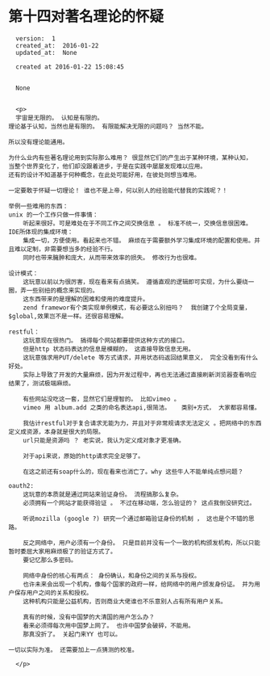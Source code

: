 
  # 第十四对著名理论的怀疑

      version:  1
      created_at:  2016-01-22
      updated_at:  None

      created at 2016-01-22 15:08:45 


      None


      <p>
      宇宙是无限的。 认知是有限的。 
	理论基于认知，当然也是有限的。 有限能解决无限的问题吗？ 当然不能。

	所以没有理论能通用。

	为什么业内有些著名理论用到实际那么难用？ 很显然它们的产生出于某种环境，某种认知，
	当整个世界变化了，他们却没跟着进步，于是在实践中屡屡发现难以应用。
	还有的设计不知道基于何种概念，在此处可能好用，在彼处则想当难用。

	一定要敢于怀疑一切理论！ 谁也不是上帝，何以别人的经验能代替我的实践呢？！

	举例一些难用的东西：
	unix 的一个工作只做一件事情： 
		听起来很好。可是难处在于不同工作之间交换信息 。 标准不统一，交换信息很困难。
	IDE所体现的集成环境：
		集成一切，方便使用。看起来也不错。 麻烦在于需要额外学习集成环境的配置和使用。并且难以定制，非需要想当多的经验不行。
		同时也带来臃肿和庞大，从而带来效率的损失。 修改行为也很难。

	设计模式：
		这玩意以前以为很厉害，现在看来有点搞笑。 遵循直观的逻辑即可实现，为什么要绕一圈，弄一些别扭的概念来实现的。
		这东西带来的是理解的困难和使用的难度提升。
		zend framewor有个类实现单例模式，有必要这么别扭吗？  我创建了个全局变量， $global,效果岂不是一样。还很容易理解。

	restful：
		这玩意现在很热门。 搞得每个网站都要提供这种方式的接口。 
		但是http 状态码表达的信息是模糊的， 这直接导致信息无用。
		这玩意强求用PUT/delete 等方式请求，并用状态码返回结果意义， 完全没看到有什么好处。
		实际上导致了开发的大量麻烦，因为开发过程中，再也无法通过直接刷新浏览器查看响应结果了，测试极端麻烦。

		有些网站没吃这一套，显然它们是理智的。 比如vimeo 。 
		vimeo 用 album.add 之类的命名表达api,很简洁。   类别+方式， 大家都容易懂。

		我估计restful对于复合请求无能为力，并且对于非常规请求无法定义 。把网络中的东西定义成资源，本身就是很大的局限。
		url只能是资源吗 ？ 老实说，我认为定义成对象才更准确。

		对于api来说，原始的http请求完全足够了。
		
		在这之前还有soap什么的，现在看来也消亡了。why 这些牛人不能单纯点想问题？

	oauth2:
		这玩意的本质就是通过网站来验证身份。 流程搞那么复杂。 
		必须拥有一个网站才能获得验证 。 不过在移动端，怎么验证的？ 这点我倒没研究过。

		听说mozilla (google ?) 研究一个通过邮箱验证身份的机制 ， 这也是个不错的思路。
		
		反之网络中，用户必须有一个身份。 只是目前并没有一个一致的机构颁发机构，所以只能暂时委屈大家用麻烦极了的验证方式了。
		要记忆那么多密码。

		网络中身份的核心有两点： 身份确认，和身份之间的关系与授权。
		也许未来会出现一个机构，像每个国家的政府一样，给网络中的用户颁发身份证。 并为用户保存用户之间的关系和授权。
		这种机构只能是公益机构，否则商业大佬谁也不乐意别人占有所有用户关系。

		真有的时候，没有中国梦的大清国的用户怎么办？
		看来必须得每次用中国梦上网了。 也许中国梦会破碎，不能用。 
		那真没折了。 关起门来YY 也可以。

	一切以实际为准。 还需要加上一点猜测的校准。

      </p>

  